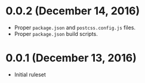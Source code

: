 # 0.0.2 (December 14, 2016)

- Proper `package.json` and `postcss.config.js` files.
- Proper `package.json` build scripts.


# 0.0.1 (December 13, 2016)

- Initial ruleset
